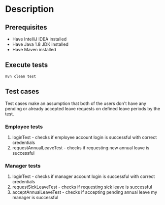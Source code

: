 # Description

## Prerequisites
- Have IntelliJ IDEA installed
- Have Java 1.8 JDK installed
- Have Maven installed

## Execute tests

```
mvn clean test
```

## Test cases
Test cases make an assumption that both of the users don't have any pending or already accepted leave requests on defined leave periods by the test.

### Employee tests
1) loginTest - checks if employee account login is successful with correct credentials 
2) requestAnnualLeaveTest - checks if requesting new annual leave is successful

### Manager tests

1) loginTest - checks if manager account login is successful with correct credentials
2) requestSickLeaveTest - checks if requesting sick leave is successful
3) acceptAnnualLeaveTest - checks if accepting pending annual leave my manager is successful

